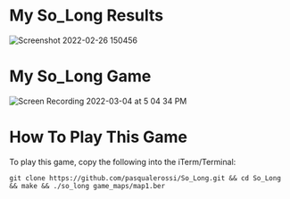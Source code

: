# My So_Long Results
![Screenshot 2022-02-26 150456](https://user-images.githubusercontent.com/58959408/155829161-eabdafe4-94e1-4aa1-be6c-6a54b9be8f2c.png)

# My So_Long Game

![Screen Recording 2022-03-04 at 5 04 34 PM](https://user-images.githubusercontent.com/58959408/156712665-5df19821-bedb-4ae0-933d-a7efc3f852fc.gif)

# How To Play This Game

To play this game, copy the following into the iTerm/Terminal:

```
git clone https://github.com/pasqualerossi/So_Long.git && cd So_Long && make && ./so_long game_maps/map1.ber
```
